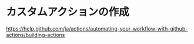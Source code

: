 # カスタムアクションの作成

https://help.github.com/ja/actions/automating-your-workflow-with-github-actions/building-actions

